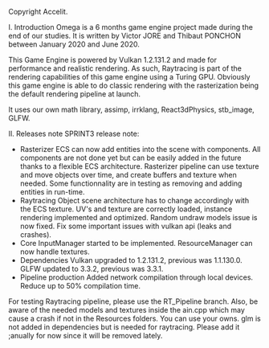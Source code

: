 Copyright Accelit.

I. Introduction
Omega is a 6 months game engine project made during the end of our studies.
It is written by Victor JORE and Thibaut PONCHON between January 2020 and June 2020.

This Game Engine is powered by Vulkan 1.2.131.2 and made for performance and realistic rendering. As such, Raytracing is part of the rendering capabilities of this game engine using a Turing GPU.
Obviously this game engine is able to do classic rendering with the rasterization being the default rendering pipeline at launch.

It uses our own math library, assimp, irrklang, React3dPhysics, stb_image, GLFW.

II. Releases note
SPRINT3 release note:
- Rasterizer
	ECS can now add entities into the scene with components. All components are not done yet but can be easily added in the future thanks to a flexible ECS architecture.
	Rasterizer pipeline can use texture and move objects over time, and create buffers and texture when needed. Some functionnality are in testing as removing and adding entities in run-time.
- Raytracing
	Object scene architecture has to change accordingly with the ECS texture. UV's and texture are correctly loaded, instance rendering implemented and optimized. Random undraw models issue is now fixed.
	Fix some important issues with vulkan api (leaks and crashes).
- Core
	InputManager started to be implemented.
	ResourceManager can now handle textures. 
- Dependencies
	Vulkan upgraded to 1.2.131.2, previous was 1.1.130.0.
	GLFW updated to 3.3.2, previous was 3.3.1.
- Pipeline production
	Added network compilation through local devices. Reduce up to 50% compilation time.

For testing Raytracing pipeline, please use the RT_Pipeline branch.
Also, be aware of the needed models and textures inside the ain.cpp which may cause a crash if not in the Resources folders. You can use your owns.
glm is not added in dependencies but is needed for raytracing. Please add it ;anually for now since it will be removed lately.